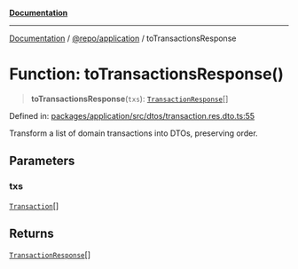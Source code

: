 [**Documentation**](../../../README.md)

***

[Documentation](../../../README.md) / [@repo/application](../README.md) / toTransactionsResponse

# Function: toTransactionsResponse()

> **toTransactionsResponse**(`txs`): [`TransactionResponse`](../type-aliases/TransactionResponse.md)[]

Defined in: [packages/application/src/dtos/transaction.res.dto.ts:55](https://github.com/o3osatoshi/experiment/blob/67ff251451cab829206391b718d971ec20ce4dfb/packages/application/src/dtos/transaction.res.dto.ts#L55)

Transform a list of domain transactions into DTOs, preserving order.

## Parameters

### txs

[`Transaction`](../../domain/type-aliases/Transaction.md)[]

## Returns

[`TransactionResponse`](../type-aliases/TransactionResponse.md)[]
